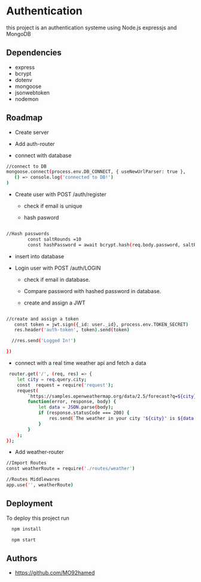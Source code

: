 # Authentication

this project is an authentication systeme using Node.js expressjs and MongoDB



## Dependencies
- express
- bcrypt
- dotenv
- mongoose
- jsonwebtoken
-  nodemon
## Roadmap

- Create server

- Add auth-router

- connect with database
```bash
//connect to DB
mongoose.connect(process.env.DB_CONNECT, { useNewUrlParser: true },
   () => console.log('connected to DB!')
)
```

- Create user with POST /auth/register

   - check if email is unique
   
   - hash pasword

```bash

//Hash passwords
        const saltRounds =10
        const hashPassword = await bcrypt.hash(req.body.password, saltRounds)
```

   - insert into database

- Login user with POST /auth/LOGIN    

   - check if email in database.

   - Compare password with hashed password in database.

   - create and assign a JWT 

 ```bash
 
 //create and assign a token
    const token = jwt.sign({_id: user._id}, process.env.TOKEN_SECRET)
    res.header('auth-token', token).send(token)

   //res.send('Logged In!')

})  
 ```
 - connect with a real time weather api and fetch a data

```bash
 router.get('/', (req, res) => {
	let city = req.query.city;
	const  request = require('request');
	request(
		`https://samples.openweathermap.org/data/2.5/forecast?q=${city}&appid=(process.env.API_KEY)`,
		function(error, response, body) {
			let data = JSON.parse(body);
			if (response.statusCode === 200) {
				res.send(`The weather in your city "${city}" is ${data.list[0].weather[0].description}`);
			}
		}
	);
});
```

- Add weather-router 

```bash
//Import Routes
const weatherRoute = require('./routes/weather') 
```
```bash
//Routes Middlewares
app.use('', weatherRoute)
```



## Deployment

To deploy this project run

```bash
  npm install
```
```bash
  npm start
```

## Authors

- https://github.com/MO92hamed








